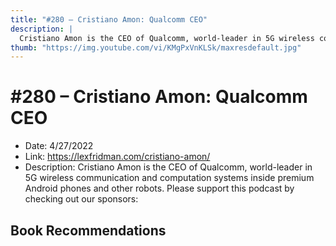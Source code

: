 ```yaml
---
title: "#280 – Cristiano Amon: Qualcomm CEO"
description: |
  Cristiano Amon is the CEO of Qualcomm, world-leader in 5G wireless communication and computation systems inside premium Android phones and other robots. Please support this podcast by checking out our sponsors:"
thumb: "https://img.youtube.com/vi/KMgPxVnKLSk/maxresdefault.jpg"
---
```


# #280 – Cristiano Amon: Qualcomm CEO

  - Date: 4/27/2022
  - Link: https://lexfridman.com/cristiano-amon/
  - Description: Cristiano Amon is the CEO of Qualcomm, world-leader in 5G wireless communication and computation systems inside premium Android phones and other robots. Please support this podcast by checking out our sponsors:

## Book Recommendations

